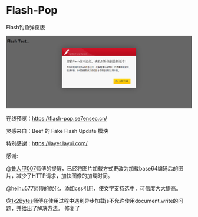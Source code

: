 # Flash-Pop

Flash钓鱼弹窗版

![](https://raw.githubusercontent.com/r00tSe7en/pictures/master/flashpop.png)

在线预览：https://flash-pop.se7ensec.cn/



灵感来自：Beef 的 Fake Flash Update 模块

特别感谢：https://layer.layui.com/

感谢:

[@鲁人甲007](https://www.t00ls.net/members-profile-6993.html)师傅的提醒，已经将图片加载方式更改为加载base64编码后的图片，减少了HTTP请求，加快图像的加载时间。

[@heihu577](https://www.t00ls.net/members-topics-12029.html)师傅的优化，添加css引用，使文字支持选中，可信度大大提高。

[@1x2Bytes](https://b1eed.github.io/)师傅在使用过程中遇到异步加载js不允许使用document.write的问题，并给出了解决方法。
修复了
